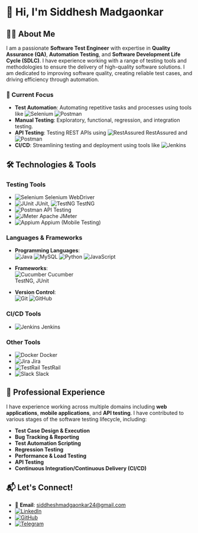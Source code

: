 # 👋 Hi, I'm Siddhesh Madgaonkar

## 🧑‍💻 About Me
I am a passionate **Software Test Engineer** with expertise in **Quality Assurance (QA)**, **Automation Testing**, and **Software Development Life Cycle (SDLC)**. I have experience working with a range of testing tools and methodologies to ensure the delivery of high-quality software solutions. I am dedicated to improving software quality, creating reliable test cases, and driving efficiency through automation.

### 🚀 Current Focus
- **Test Automation**: Automating repetitive tasks and processes using tools like ![Selenium](https://img.shields.io/badge/Selenium-43B02A?logo=selenium&logoColor=white) ![Postman](https://img.shields.io/badge/Postman-FF6C37?logo=postman&logoColor=white)
- **Manual Testing**: Exploratory, functional, regression, and integration testing.
- **API Testing**: Testing REST APIs using ![RestAssured](https://img.shields.io/badge/RestAssured-6DB33F?style=flat&logo=java&logoColor=white) RestAssured and ![Postman](https://img.shields.io/badge/Postman-FF6C37?logo=postman&logoColor=white)
- **CI/CD**: Streamlining testing and deployment using tools like ![Jenkins](https://img.shields.io/badge/Jenkins-D24939?logo=jenkins&logoColor=white)
## 🛠️ Technologies & Tools

### **Testing Tools**
- ![Selenium](https://img.shields.io/badge/Selenium-43B02A?logo=selenium&logoColor=white) Selenium WebDriver  
- ![JUnit](https://img.shields.io/badge/JUnit-25A162?logo=java&logoColor=white) JUnit, ![TestNG](https://img.shields.io/badge/TestNG-FF8C00?logo=java&logoColor=white) TestNG  
- ![Postman](https://img.shields.io/badge/Postman-FF6C37?logo=postman&logoColor=white) API Testing  
- ![JMeter](https://img.shields.io/badge/JMeter-D22128?logo=apachejmeter&logoColor=white) Apache JMeter  
- ![Appium](https://img.shields.io/badge/Appium-00B4AB?logo=appium&logoColor=white) Appium (Mobile Testing)

### **Languages & Frameworks**
- **Programming Languages**:  
  ![Java](https://img.shields.io/badge/Java-%23ED8B00.svg?style=flat&logo=java&logoColor=white)
  ![MySQL](https://img.shields.io/badge/MySQL-%2300f.svg?style=flat&logo=mysql&logoColor=white)
  ![Python](https://img.shields.io/badge/Python-%2314354C.svg?style=flat&logo=python&logoColor=white)
  ![JavaScript](https://img.shields.io/badge/JavaScript-F7DF1E?logo=javascript&logoColor=black)

- **Frameworks**:  
  ![Cucumber](https://img.shields.io/badge/Cucumber-23D96C?logo=cucumber&logoColor=white) Cucumber   
  TestNG, JUnit

- **Version Control**:  
  ![Git](https://img.shields.io/badge/Git-F05032?logo=git&logoColor=white) ![GitHub](https://img.shields.io/badge/GitHub-181717?logo=github&logoColor=white)

### **CI/CD Tools**
- ![Jenkins](https://img.shields.io/badge/Jenkins-D24939?logo=jenkins&logoColor=white) Jenkins  

### **Other Tools**
- ![Docker](https://img.shields.io/badge/Docker-2496ED?logo=docker&logoColor=white) Docker  
- ![Jira](https://img.shields.io/badge/Jira-0052CC?logo=jira&logoColor=white) Jira  
- ![TestRail](https://img.shields.io/badge/TestRail-02BFE6?logo=testrail&logoColor=white) TestRail  
- ![Slack](https://img.shields.io/badge/Slack-4A154B?logo=slack&logoColor=white) Slack

## 💼 Professional Experience
I have experience working across multiple domains including **web applications**, **mobile applications**, and **API testing**. I have contributed to various stages of the software testing lifecycle, including:

- **Test Case Design & Execution**
- **Bug Tracking & Reporting**
- **Test Automation Scripting**
- **Regression Testing**
- **Performance & Load Testing**
- **API Testing**
- **Continuous Integration/Continuous Delivery (CI/CD)**

## 📬 Let's Connect!

- 📧 **Email**: siddheshmadgaonkar24@gmail.com  
- [![LinkedIn](https://img.shields.io/badge/LinkedIn-0A66C2?logo=linkedin&logoColor=white)](https://www.linkedin.com/in/siddhesh-madgaonkar-70a3a2289/)  
- [![GitHub](https://img.shields.io/badge/GitHub-181717?logo=github&logoColor=white)](https://github.com/iamsidh)  
- [![Telegram](https://img.shields.io/badge/Telegram-2CA5E0?logo=telegram&logoColor=white)](https://t.me/iamsidh)

